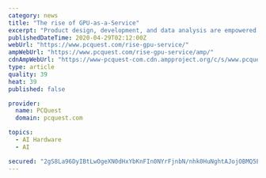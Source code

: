 ```yaml
---
category: news
title: "The rise of GPU-as-a-Service"
excerpt: "Product design, development, and data analysis are empowered by deep learning, AI and big data analytics. These require high-performing GPUs for scaling and speeding up the process, explains Nitin Jadhav,"
publishedDateTime: 2020-04-29T02:12:00Z
webUrl: "https://www.pcquest.com/rise-gpu-service/"
ampWebUrl: "https://www.pcquest.com/rise-gpu-service/amp/"
cdnAmpWebUrl: "https://www-pcquest-com.cdn.ampproject.org/c/s/www.pcquest.com/rise-gpu-service/amp/"
type: article
quality: 39
heat: 39
published: false

provider:
  name: PCQuest
  domain: pcquest.com

topics:
  - AI Hardware
  - AI

secured: "2gS8La96DyIBtLwOgeXN0dHxYbKnFIn0NYrFjnbN/nhk0HuNghtAJojOBMQ5EmiHyRFDlCfKkO1opqrnDWW7LmnCpG8Ago4B6uAiCe9tdp0vjuvLbau+NL0/lPXgq/swozPuBopvL7vFS9suoEyJIZlaCIgvhj9nB8c6WQoVbOwZ1Oeb0RDFHt0IRqx5K60iSMGfmeyTViMfdo3/bE3Nkh8s88k7xwUH5dgr4tFrqmBaAua8Jio7miNti3IOj22D2vuNBCNmkEa+hGGokYufiuJ8iVDf0tacr78hPJGunZjiiOFbVmuu8hqJ74YLs8ptJiKVsi7TiRRQKQWjIHti0nKNFrISZRw0Vr8WhIDCsSeeqzR/3mq+G0btKR7/gsrFdHnozBtM0MqCT5nXA/X306wS6e64CZkhuFAs0BgAI/UW/PhFVPKNaxT6oSzTFQ9wJebPZRFnlsjTa7dBkfYfV8/Z53cvtdqx9tjPtITroPM=;A6XKg0hCv+TC1o3Qd8q1DA=="
---
```


